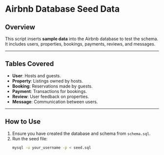 # Airbnb Database Seed Data

## Overview
This script inserts **sample data** into the Airbnb database to test the schema. It includes users, properties, bookings, payments, reviews, and messages.

---

## **Tables Covered**
- **User**: Hosts and guests.
- **Property**: Listings owned by hosts.
- **Booking**: Reservations made by guests.
- **Payment**: Transactions for bookings.
- **Review**: User feedback on properties.
- **Message**: Communication between users.

---

## **How to Use**
1. Ensure you have created the database and schema from `schema.sql`.
2. Run the seed file:
   ```bash
   mysql -u your_username -p < seed.sql
